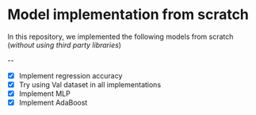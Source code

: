 # **Model implementation from scratch** 
In this repository, we implemented the following models from scratch (*without using third party libraries*)

--

- [x] Implement regression accuracy
- [x] Try using Val dataset in all implementations
- [x] Implement MLP
- [x] Implement AdaBoost